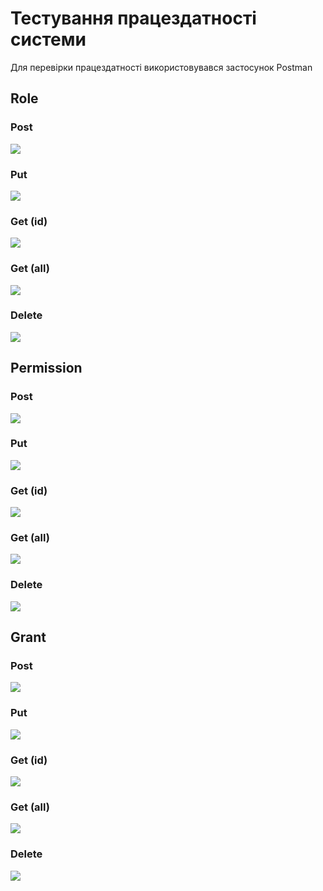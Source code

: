 # Тестування працездатності системи

Для перевірки працездатності використовувався застосунок Postman

## Role
### Post
![](./img/Role_add.jpg)

### Put
![](./img/Role_update.jpg)

### Get (id)
![](./img/Role_get.jpg)

### Get (all)
![](./img/Role_getAll.jpg)

### Delete
![](./img/Role_delete.jpg)


## Permission
### Post
![](./img/Permission_add.jpg)

### Put
![](./img/Permission_update.jpg)

### Get (id)
![](./img/Permission_get.jpg)

### Get (all)
![](./img/Permission_getAll.jpg)

### Delete
![](./img/Permission_deleted.jpg)


## Grant
### Post
![](./img/Grant_add.jpg)

### Put
![](./img/Grant_update.jpg)

### Get (id)
![](./img/Grant_get.jpg)

### Get (all)
![](./img/Grant_getAll.jpg)

### Delete
![](./img/Grant_delete.jpg)
